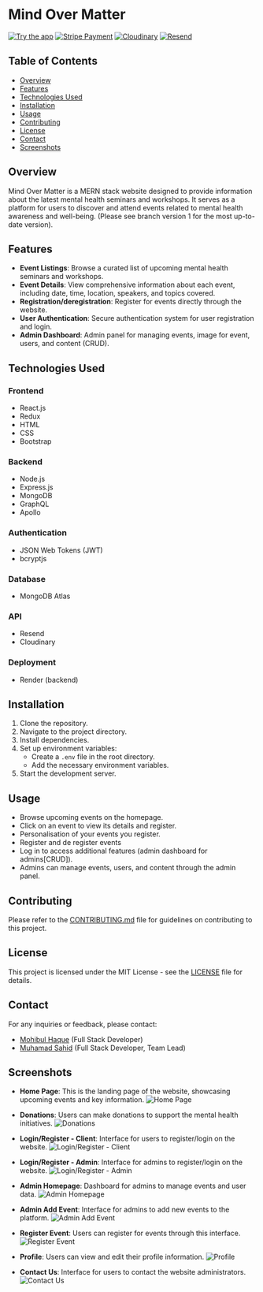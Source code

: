 # Mind Over Matter

[![Try the app](https://img.shields.io/badge/-0?label=try%20the%20app&style=for-the-badge&labelColor=white&color=purple)](https://mindovermatter-r46w.onrender.com/home/)
[![Stripe Payment](https://img.shields.io/badge/15-0?label=Stripe%20Payment&style=for-the-badge&labelColor=white&color=black)](#)
[![Cloudinary](https://img.shields.io/badge/2-0?label=Cloudinary&style=for-the-badge&labelColor=white&color=black)](#)
[![Resend](https://img.shields.io/badge/3-0?label=Resend&style=for-the-badge&labelColor=white&color=black)](#)

## Table of Contents

- [Overview](#overview)
- [Features](#features)
- [Technologies Used](#technologies-used)
- [Installation](#installation)
- [Usage](#usage)
- [Contributing](#contributing)
- [License](#license)
- [Contact](#contact)
- [Screenshots](#screenshots)

## Overview

Mind Over Matter is a MERN stack website designed to provide information about the latest mental health seminars and workshops. It serves as a platform for users to discover and attend events related to mental health awareness and well-being. (Please see branch version 1 for the most up-to-date version).

## Features

- **Event Listings**: Browse a curated list of upcoming mental health seminars and workshops.
- **Event Details**: View comprehensive information about each event, including date, time, location, speakers, and topics covered.
- **Registration/deregistration**: Register for events directly through the website.
- **User Authentication**: Secure authentication system for user registration and login.
- **Admin Dashboard**: Admin panel for managing events, image for event, users, and content (CRUD).

## Technologies Used

### Frontend

- React.js
- Redux
- HTML
- CSS
- Bootstrap

### Backend

- Node.js
- Express.js
- MongoDB
- GraphQL
- Apollo

### Authentication

- JSON Web Tokens (JWT)
- bcryptjs

### Database

- MongoDB Atlas

### API

- Resend
- Cloudinary

### Deployment

- Render (backend)

## Installation

1. Clone the repository.
2. Navigate to the project directory.
3. Install dependencies.
4. Set up environment variables:
   - Create a `.env` file in the root directory.
   - Add the necessary environment variables.
5. Start the development server.

## Usage

- Browse upcoming events on the homepage.
- Click on an event to view its details and register.
- Personalisation of your events you register.
- Register and de register events
- Log in to access additional features (admin dashboard for admins[CRUD]).
- Admins can manage events, users, and content through the admin panel.

## Contributing

Please refer to the [CONTRIBUTING.md](./CONTRIBUTING.md) file for guidelines on contributing to this project.

## License

This project is licensed under the MIT License - see the [LICENSE](./LICENSE) file for details.

## Contact

For any inquiries or feedback, please contact:

- [Mohibul Haque](https://github.com/) (Full Stack Developer)
- [Muhamad Sahid](https://github.com/BrxwnSugxr) (Full Stack Developer, Team Lead)

## Screenshots

- **Home Page**: This is the landing page of the website, showcasing upcoming events and key information.
  ![Home Page](https://github.com/BrxwnSugxr/MindOverMatter/assets/136147687/841d9674-a1d3-42af-8bcb-15ce3948958d.png)

- **Donations**: Users can make donations to support the mental health initiatives.
  ![Donations](https://github.com/BrxwnSugxr/MindOverMatter/assets/136147687/ed6b90ff-3ae5-47f6-805b-038ff0fa3b76.png)

- **Login/Register - Client**: Interface for users to register/login on the website.
  ![Login/Register - Client](https://github.com/BrxwnSugxr/MindOverMatter/assets/136147687/ef837f17-1e47-4efa-b79c-7906408a2978.png)

- **Login/Register - Admin**: Interface for admins to register/login on the website.
  ![Login/Register - Admin](https://github.com/BrxwnSugxr/MindOverMatter/assets/136147687/441fffc9-266b-449c-853a-244db90c3138.png)

- **Admin Homepage**: Dashboard for admins to manage events and user data.
  ![Admin Homepage](https://github.com/BrxwnSugxr/MindOverMatter/assets/136147687/be08bb4e-cf0c-4914-a2b6-1175128c57c5.png)

- **Admin Add Event**: Interface for admins to add new events to the platform.
  ![Admin Add Event](https://github.com/BrxwnSugxr/MindOverMatter/assets/136147687/d33d2310-2f0c-4fc8-b4ad-3fa8a87c96cb.png)

- **Register Event**: Users can register for events through this interface.
  ![Register Event](https://github.com/BrxwnSugxr/MindOverMatter/assets/136147687/83740b5a-8b17-46d5-8503-635666db80c4.png)

- **Profile**: Users can view and edit their profile information.
  ![Profile](https://github.com/BrxwnSugxr/MindOverMatter/assets/136147687/62e687f5-8b4c-40e3-ac6a-a96610c724a4.png)

- **Contact Us**: Interface for users to contact the website administrators.
  ![Contact Us](https://github.com/BrxwnSugxr/MindOverMatter/assets/136147687/b8a73879-8072-4a44-9db9-0fcca86cfee4.png)
